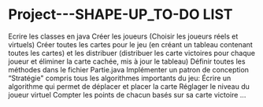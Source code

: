 # Project---SHAPE-UP_TO-DO LIST

Ecrire les classes en java
Créer les joueurs (Choisir les joueurs réels et virtuels)
Créer toutes les cartes pour le jeu (en créant un tableau contenant toutes les cartes) et les distribuer (distribuer les carte victoires pour chaque joueur et éliminer la carte cachée, mis à jour le tableau)
Définir toutes les méthodes dans le fichier Partie.java
Implémenter un patron de conception “Stratégie" compris tous les algorithmes importants du jeu: 
Écrire un algorithme qui permet de déplacer et placer la carte
Réglager le niveau du joueur virtuel
Compter les points de chacun basés sur sa carte victoire
...
